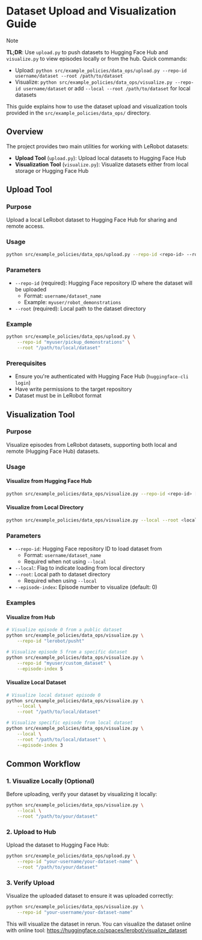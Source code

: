 # Dataset Upload and Visualization Guide

> [!NOTE]
> **TL;DR**: Use `upload.py` to push datasets to Hugging Face Hub and `visualize.py` to view episodes locally or from the hub. Quick commands:
> - Upload: `python src/example_policies/data_ops/upload.py --repo-id username/dataset --root /path/to/dataset`
> - Visualize: `python src/example_policies/data_ops/visualize.py --repo-id username/dataset` or add `--local --root /path/to/dataset` for local datasets

This guide explains how to use the dataset upload and visualization tools provided in the `src/example_policies/data_ops/` directory.

## Overview

The project provides two main utilities for working with LeRobot datasets:
- **Upload Tool** (`upload.py`): Upload local datasets to Hugging Face Hub
- **Visualization Tool** (`visualize.py`): Visualize datasets either from local storage or Hugging Face Hub

## Upload Tool

### Purpose
Upload a local LeRobot dataset to Hugging Face Hub for sharing and remote access.

### Usage
```bash
python src/example_policies/data_ops/upload.py --repo-id <repo-id> --root <local-path>
```

### Parameters
- `--repo-id` (required): Hugging Face repository ID where the dataset will be uploaded
  - Format: `username/dataset_name`
  - Example: `myuser/robot_demonstrations`
- `--root` (required): Local path to the dataset directory

### Example
```bash
python src/example_policies/data_ops/upload.py \
    --repo-id "myuser/pickup_demonstrations" \
    --root "/path/to/local/dataset"
```

### Prerequisites
- Ensure you're authenticated with Hugging Face Hub (`huggingface-cli login`)
- Have write permissions to the target repository
- Dataset must be in LeRobot format

## Visualization Tool

### Purpose
Visualize episodes from LeRobot datasets, supporting both local and remote (Hugging Face Hub) datasets.

### Usage

#### Visualize from Hugging Face Hub
```bash
python src/example_policies/data_ops/visualize.py --repo-id <repo-id> [--episode-index <index>]
```

#### Visualize from Local Directory
```bash
python src/example_policies/data_ops/visualize.py --local --root <local-path> [--episode-index <index>]
```

### Parameters
- `--repo-id`: Hugging Face repository ID to load dataset from
  - Format: `username/dataset_name`
  - Required when not using `--local`
- `--local`: Flag to indicate loading from local directory
- `--root`: Local path to dataset directory
  - Required when using `--local`
- `--episode-index`: Episode number to visualize (default: 0)

### Examples

#### Visualize from Hub
```bash
# Visualize episode 0 from a public dataset
python src/example_policies/data_ops/visualize.py \
    --repo-id "lerobot/pusht"

# Visualize episode 5 from a specific dataset
python src/example_policies/data_ops/visualize.py \
    --repo-id "myuser/custom_dataset" \
    --episode-index 5
```

#### Visualize Local Dataset
```bash
# Visualize local dataset episode 0
python src/example_policies/data_ops/visualize.py \
    --local \
    --root "/path/to/local/dataset"

# Visualize specific episode from local dataset
python src/example_policies/data_ops/visualize.py \
    --local \
    --root "/path/to/local/dataset" \
    --episode-index 3
```

## Common Workflow

### 1. Visualize Locally (Optional)
Before uploading, verify your dataset by visualizing it locally:
```bash
python src/example_policies/data_ops/visualize.py \
    --local \
    --root "/path/to/your/dataset"
```

### 2. Upload to Hub
Upload the dataset to Hugging Face Hub:
```bash
python src/example_policies/data_ops/upload.py \
    --repo-id "your-username/your-dataset-name" \
    --root "/path/to/your/dataset"
```

### 3. Verify Upload
Visualize the uploaded dataset to ensure it was uploaded correctly:
```bash
python src/example_policies/data_ops/visualize.py \
    --repo-id "your-username/your-dataset-name"
```

This will visualize the dataset in rerun.
You can visualize the dataset online with online tool: https://huggingface.co/spaces/lerobot/visualize_dataset
